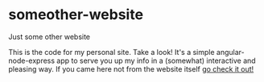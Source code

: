 # someother-website
Just some other website

This is the code for my personal site.
Take a look!
It's a simple angular-node-express app to serve you up my info in a (somewhat) interactive and pleasing way.
If you came here not from the website itself <a href="http://www.someother.website" target="_blank">go check it out!</a>
